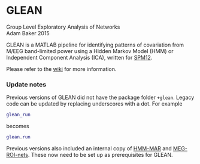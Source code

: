 # GLEAN

Group Level Exploratory Analysis of Networks                              
Adam Baker 2015

GLEAN is a MATLAB pipeline for identifying patterns of covariation from M/EEG band-limited power using a Hidden Markov Model (HMM) or Independent Component Analysis (ICA), written for [SPM12](http://www.fil.ion.ucl.ac.uk/spm/software/spm12/).

Please refer to the [wiki](../../wiki/Home) for more information.

### Update notes

Previous versions of GLEAN did not have the package folder `+glean`. Legacy code can be updated by replacing underscores with a dot. For example

```matlab
glean_run
```

becomes

```matlab
glean.run
```

Previous versions also included an internal copy of [HMM-MAR](https://github.com/OHBA-analysis/HMM-MAR/) and [MEG-ROI-nets](https://github.com/OHBA-analysis/MEG-ROI-nets). These now need to be set up as prerequisites for GLEAN.